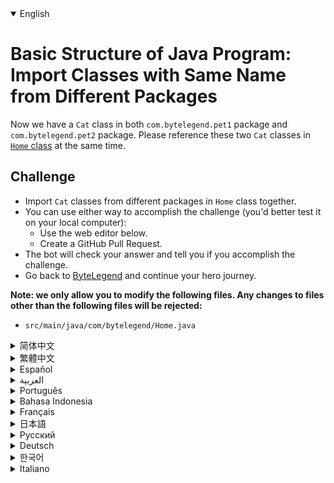 <details open='true' >
<summary>English</summary>

# Basic Structure of Java Program: Import Classes with Same Name from Different Packages

Now we have a `Cat` class in both `com.bytelegend.pet1` package and `com.bytelegend.pet2` package.
Please reference these two `Cat` classes in [`Home` class](https://github.com/ByteLegendQuest/java-import-class-with-same-name/blob/main/src/main/java/com/bytelegend/Home.java) at the same time.

## Challenge
- Import `Cat` classes from different packages in `Home` class together.
- You can use either way to accomplish the challenge (you'd better test it on your local computer):
  - Use the web editor below.
  - Create a GitHub Pull Request.
- The bot will check your answer and tell you if you accomplish the challenge.
- Go back to [ByteLegend](https://bytelegend.com) and continue your hero journey.


**Note: we only allow you to modify the following files.
Any changes to files other than the following files will be rejected:**

- `src/main/java/com/bytelegend/Home.java`
</details>

<details >
<summary>简体中文</summary>

# Java程序的基本结构练习：导入不同包中的同名类

现在我们在`com.bytelegend.pet1`包中和`com.bytelegend.pet2`包中都存在一个名为`Cat`的类。请在[`Home`这个类](https://github.com/ByteLegendQuest/java-import-class-with-same-name/blob/main/src/main/java/com/bytelegend/Home.java)中同时引用这两个`Cat`类。

## 挑战
- 请在`Home`类中同时引用两个来自不同包的`Cat`类。
- 你可以使用任意一种方法完成挑战（最好先在自己的本地电脑上测试通过）：
  - 使用下面的网页编辑器。
  - 创建一个GitHub Pull Request。
- 机器人将会检查你的答案，告诉你你是否通过了挑战。
- 回到[字节传说](https://bytelegend.com)，然后继续你的英雄旅程。


**注意：我们只允许您修改以下文件，任何对其他文件的修改都会被拒绝：**

- `src/main/java/com/bytelegend/Home.java`
</details>

<details >
<summary>繁體中文</summary>

<h1>Java程序基本結構：從不同包導入同名類</h1><p>現在我們在<code class="notranslate">com.bytelegend.pet1</code>包和<code class="notranslate">com.bytelegend.pet2</code>包中<code class="notranslate">Cat</code>請在<a href="https://github.com/ByteLegendQuest/java-import-class-with-same-name/blob/main/src/main/java/com/bytelegend/Home.java" target="_blank"><code class="notranslate">Home</code>類</a>中同時引用這兩個<code class="notranslate">Cat</code></p><h2>挑戰</h2><ul><li><code class="notranslate">Home</code>類中的不同包中導入<code class="notranslate">Cat</code></li><li>您可以使用任何一種方式來完成挑戰（最好在本地計算機上進行測試）：<ul><li>使用下面的網絡編輯器。</li><li>創建 GitHub 拉取請求。</li></ul></li><li>機器人將檢查您的答案並告訴您是否完成了挑戰。</li><li>回到<a href="https://bytelegend.com" target="_blank">ByteLegend</a> ，繼續你的英雄之旅。</li></ul><p><strong>注意：我們只允許您修改以下文件。對以下文件以外的文件的任何更改都將被拒絕：</strong></p><ul><li> <code class="notranslate">src/main/java/com/bytelegend/Home.java</code></li></ul></details>

<details >
<summary>Español</summary>

<h1>Estructura básica del programa Java: clases de importación con el mismo nombre de diferentes paquetes</h1><p> Ahora tenemos un <code class="notranslate">Cat</code> de clases en tanto <code class="notranslate">com.bytelegend.pet1</code> paquete y <code class="notranslate">com.bytelegend.pet2</code> paquete. Consulte estas dos clases de <code class="notranslate">Cat</code> <a href="https://github.com/ByteLegendQuest/java-import-class-with-same-name/blob/main/src/main/java/com/bytelegend/Home.java" target="_blank">en la clase de <code class="notranslate">Home</code></a> al mismo tiempo.</p><h2> Desafío</h2><ul><li> Importe las <code class="notranslate">Cat</code> de diferentes paquetes en la <code class="notranslate">Home</code> juntas.</li><li> Puede usar cualquiera de las dos formas para lograr el desafío (será mejor que lo pruebe en su computadora local):<ul><li> Utilice el editor web a continuación.</li><li> Cree una solicitud de extracción de GitHub.</li></ul></li><li> El bot comprobará tu respuesta y te dirá si logras el desafío.</li><li> Vuelve a <a href="https://bytelegend.com" target="_blank">ByteLegend</a> y continúa tu viaje de héroe.</li></ul><p> <strong>Nota: solo le permitimos modificar los siguientes archivos. Se rechazará cualquier cambio en archivos que no sean los siguientes:</strong></p><ul><li> <code class="notranslate">src/main/java/com/bytelegend/Home.java</code></li></ul></details>

<details >
<summary>العربية</summary>

<h1 style=";text-align:right;direction:rtl">الهيكل الأساسي لبرنامج Java: استيراد فئات بنفس الاسم من حزم مختلفة</h1><p style=";text-align:right;direction:rtl"> الآن لدينا <code class="notranslate">Cat</code> الدرجة في كل <code class="notranslate">com.bytelegend.pet1</code> حزمة و <code class="notranslate">com.bytelegend.pet2</code> الحزمة. يرجى الرجوع إلى فئتي <code class="notranslate">Cat</code> <a href="https://github.com/ByteLegendQuest/java-import-class-with-same-name/blob/main/src/main/java/com/bytelegend/Home.java" target="_blank">في فئة <code class="notranslate">Home</code></a> في نفس الوقت.</p><h2 style=";text-align:right;direction:rtl"> تحد</h2><ul style=";text-align:right;direction:rtl"><li style=";text-align:right;direction:rtl"> قم باستيراد <code class="notranslate">Cat</code> من حزم مختلفة في <code class="notranslate">Home</code> class معًا.</li><li style=";text-align:right;direction:rtl"> يمكنك استخدام أي من الطريقتين لإنجاز التحدي (من الأفضل اختباره على جهاز الكمبيوتر المحلي الخاص بك):<ul style=";text-align:right;direction:rtl"><li style=";text-align:right;direction:rtl"> استخدم محرر الويب أدناه.</li><li style=";text-align:right;direction:rtl"> إنشاء طلب سحب على GitHub.</li></ul></li><li style=";text-align:right;direction:rtl"> سيتحقق الروبوت من إجابتك ويخبرك إذا أنجزت التحدي.</li><li style=";text-align:right;direction:rtl"> ارجع إلى <a href="https://bytelegend.com" target="_blank">ByteLegend وتابع</a> رحلة بطلك.</li></ul><p style=";text-align:right;direction:rtl"> <strong>ملاحظة: نسمح لك فقط بتعديل الملفات التالية. سيتم رفض أي تغييرات يتم إجراؤها على الملفات بخلاف الملفات التالية:</strong></p><ul style=";text-align:right;direction:rtl"><li style=";text-align:right;direction:rtl"> <code class="notranslate">src/main/java/com/bytelegend/Home.java</code></li></ul></details>

<details >
<summary>Português</summary>

<h1>Estrutura básica do programa Java: Importar classes com o mesmo nome de pacotes diferentes</h1><p> Agora temos um <code class="notranslate">Cat</code> classe em ambos <code class="notranslate">com.bytelegend.pet1</code> pacote e <code class="notranslate">com.bytelegend.pet2</code> pacote. Consulte essas duas classes de <code class="notranslate">Cat</code> <a href="https://github.com/ByteLegendQuest/java-import-class-with-same-name/blob/main/src/main/java/com/bytelegend/Home.java" target="_blank">na classe <code class="notranslate">Home</code></a> ao mesmo tempo.</p><h2> Desafio</h2><ul><li> Importe <code class="notranslate">Cat</code> de diferentes pacotes na <code class="notranslate">Home</code> juntas.</li><li> Você pode usar qualquer uma das formas para cumprir o desafio (é melhor você testá-lo em seu computador local):<ul><li> Use o editor da web abaixo.</li><li> Crie uma solicitação pull do GitHub.</li></ul></li><li> O bot verificará sua resposta e dirá se você cumpriu o desafio.</li><li> Volte para <a href="https://bytelegend.com" target="_blank">ByteLegend</a> e continue sua jornada de herói.</li></ul><p> <strong>Nota: nós apenas permitimos que você modifique os seguintes arquivos. Quaisquer alterações em arquivos que não sejam os seguintes serão rejeitadas:</strong></p><ul><li> <code class="notranslate">src/main/java/com/bytelegend/Home.java</code></li></ul></details>

<details >
<summary>Bahasa Indonesia</summary>

<h1>Struktur Dasar Program Java: Mengimpor Kelas dengan Nama Yang Sama dari Paket yang Berbeda</h1><p> Sekarang kita memiliki <code class="notranslate">Cat</code> kelas di kedua <code class="notranslate">com.bytelegend.pet1</code> paket dan <code class="notranslate">com.bytelegend.pet2</code> paket. Silakan merujuk dua kelas <code class="notranslate">Cat</code> <a href="https://github.com/ByteLegendQuest/java-import-class-with-same-name/blob/main/src/main/java/com/bytelegend/Home.java" target="_blank">di kelas <code class="notranslate">Home</code></a> bersamaan.</p><h2> Tantangan</h2><ul><li> Impor <code class="notranslate">Cat</code> dari paket yang berbeda di <code class="notranslate">Home</code> bersamaan.</li><li> Anda dapat menggunakan salah satu cara untuk menyelesaikan tantangan (sebaiknya Anda mengujinya di komputer lokal Anda):<ul><li> Gunakan editor web di bawah ini.</li><li> Buat Permintaan Tarik GitHub.</li></ul></li><li> Bot akan memeriksa jawaban Anda dan memberi tahu Anda jika Anda menyelesaikan tantangan.</li><li> Kembali ke <a href="https://bytelegend.com" target="_blank">ByteLegend</a> dan lanjutkan perjalanan pahlawan Anda.</li></ul><p> <strong>Catatan: kami hanya mengizinkan Anda untuk mengubah file berikut. Setiap perubahan pada file selain file berikut akan ditolak:</strong></p><ul><li> <code class="notranslate">src/main/java/com/bytelegend/Home.java</code></li></ul></details>

<details >
<summary>Français</summary>

<h1>Structure de base du programme Java : importer des classes portant le même nom à partir de différents packages</h1><p> Nous avons maintenant une <code class="notranslate">Cat</code> dans les <code class="notranslate">com.bytelegend.pet1</code> et <code class="notranslate">com.bytelegend.pet2</code> . Veuillez faire référence à ces deux classes <code class="notranslate">Cat</code> <a href="https://github.com/ByteLegendQuest/java-import-class-with-same-name/blob/main/src/main/java/com/bytelegend/Home.java" target="_blank"><code class="notranslate">Home</code> classe</a> Home en même temps.</p><h2> Défi</h2><ul><li> Importez ensemble les <code class="notranslate">Cat</code> de différents packages dans <code class="notranslate">Home</code> classe Home.</li><li> Vous pouvez utiliser l&#39;une ou l&#39;autre manière pour relever le défi (vous feriez mieux de le tester sur votre ordinateur local) :<ul><li> Utilisez l&#39;éditeur Web ci-dessous.</li><li> Créez une demande d&#39;extraction GitHub.</li></ul></li><li> Le bot vérifiera votre réponse et vous dira si vous réussissez le défi.</li><li> Retournez à <a href="https://bytelegend.com" target="_blank">ByteLegend</a> et continuez votre voyage de héros.</li></ul><p> <strong>Remarque : nous vous permettons uniquement de modifier les fichiers suivants. Toute modification apportée aux fichiers autres que les fichiers suivants sera rejetée :</strong></p><ul><li> <code class="notranslate">src/main/java/com/bytelegend/Home.java</code></li></ul></details>

<details >
<summary>日本語</summary>

<h1>Javaプログラムの基本構造：異なるパッケージから同じ名前のクラスをインポートする</h1><p>これで、 <code class="notranslate">com.bytelegend.pet1</code>パッケージと<code class="notranslate">com.bytelegend.pet2</code>パッケージの<code class="notranslate">Cat</code> <a href="https://github.com/ByteLegendQuest/java-import-class-with-same-name/blob/main/src/main/java/com/bytelegend/Home.java" target="_blank"><code class="notranslate">Home</code>クラス</a>でこれら2つの<code class="notranslate">Cat</code>クラスを同時に参照してください。</p><h2>チャレンジ</h2><ul><li><code class="notranslate">Home</code>クラスのさまざまなパッケージから<code class="notranslate">Cat</code>クラスを一緒にインポートします。</li><li>どちらの方法でもチャレンジを達成できます（ローカルコンピューターでテストすることをお勧めします）。<ul><li>以下のWebエディタを使用してください。</li><li> GitHubプルリクエストを作成します。</li></ul></li><li>ボットはあなたの答えをチェックし、あなたがチャレンジを達成したかどうかを教えてくれます。</li><li> <a href="https://bytelegend.com" target="_blank">ByteLegendに</a>戻り、ヒーローの旅を続けてください。</li></ul><p><strong>注：変更できるのは次のファイルのみです。次のファイル以外のファイルへの変更は拒否されます。</strong></p><ul><li> <code class="notranslate">src/main/java/com/bytelegend/Home.java</code></li></ul></details>

<details >
<summary>Русский</summary>

<h1>Базовая структура программы на Java: импорт классов с одинаковыми именами из разных пакетов</h1><p> Теперь у нас есть <code class="notranslate">Cat</code> как в <code class="notranslate">com.bytelegend.pet1</code> , так и в пакете <code class="notranslate">com.bytelegend.pet2</code> Пожалуйста, укажите эти два класса <code class="notranslate">Cat</code> <a href="https://github.com/ByteLegendQuest/java-import-class-with-same-name/blob/main/src/main/java/com/bytelegend/Home.java" target="_blank"><code class="notranslate">Home</code> классе</a> одновременно.</p><h2> Вызов</h2><ul><li> Импортируйте <code class="notranslate">Cat</code> из разных пакетов в <code class="notranslate">Home</code> класс вместе.</li><li> Вы можете использовать любой способ решения задачи (лучше протестируйте его на своем локальном компьютере):<ul><li> Воспользуйтесь веб-редактором ниже.</li><li> Создайте запрос на извлечение GitHub.</li></ul></li><li> Бот проверит ваш ответ и сообщит, справились ли вы с задачей.</li><li> Вернитесь в <a href="https://bytelegend.com" target="_blank">ByteLegend</a> и продолжите свой путь героя.</li></ul><p> <strong>Примечание: мы разрешаем вам изменять только следующие файлы. Любые изменения в файлах, кроме следующих, будут отклонены:</strong></p><ul><li> <code class="notranslate">src/main/java/com/bytelegend/Home.java</code></li></ul></details>

<details >
<summary>Deutsch</summary>

<h1>Grundstruktur des Java-Programms: Importieren von Klassen mit demselben Namen aus verschiedenen Paketen</h1><p> Jetzt haben wir eine <code class="notranslate">Cat</code> Klasse sowohl im <code class="notranslate">com.bytelegend.pet1</code> Paket als auch im <code class="notranslate">com.bytelegend.pet2</code> Paket. Bitte beziehen Sie sich gleichzeitig auf diese beiden <code class="notranslate">Cat</code> in der <a href="https://github.com/ByteLegendQuest/java-import-class-with-same-name/blob/main/src/main/java/com/bytelegend/Home.java" target="_blank"><code class="notranslate">Home</code></a> .</p><h2> Herausforderung</h2><ul><li> Importieren Sie <code class="notranslate">Cat</code> Klassen aus verschiedenen Paketen in der <code class="notranslate">Home</code> Klasse zusammen.</li><li> Sie können die Herausforderung auf beide Arten meistern (am besten testen Sie sie auf Ihrem lokalen Computer):<ul><li> Verwenden Sie den untenstehenden Web-Editor.</li><li> Erstellen Sie eine GitHub-Pull-Anfrage.</li></ul></li><li> Der Bot überprüft Ihre Antwort und teilt Ihnen mit, ob Sie die Herausforderung meistern.</li><li> Gehen Sie zurück zu <a href="https://bytelegend.com" target="_blank">ByteLegend</a> und setzen Sie Ihre Heldenreise fort.</li></ul><p> <strong>Hinweis: Wir erlauben Ihnen nur, die folgenden Dateien zu ändern. Alle Änderungen an Dateien, die nicht die folgenden Dateien sind, werden abgelehnt:</strong></p><ul><li> <code class="notranslate">src/main/java/com/bytelegend/Home.java</code></li></ul></details>

<details >
<summary>한국어</summary>

<h1>Java 프로그램의 기본 구조: 다른 패키지에서 같은 이름의 클래스 가져오기</h1><p> 이제 <code class="notranslate">com.bytelegend.pet1</code> 패키지와 <code class="notranslate">com.bytelegend.pet2</code> 패키지 <code class="notranslate">Cat</code> 클래스가 있습니다. <a href="https://github.com/ByteLegendQuest/java-import-class-with-same-name/blob/main/src/main/java/com/bytelegend/Home.java" target="_blank"><code class="notranslate">Home</code> 클래스</a> 에서 이 두 <code class="notranslate">Cat</code> 클래스를 동시에 참조하십시오.</p><h2> 도전</h2><ul><li> <code class="notranslate">Home</code> 클래스의 다른 패키지에서 <code class="notranslate">Cat</code> 클래스를 함께 가져옵니다.</li><li> 두 가지 방법 중 하나를 사용하여 도전 과제를 수행할 수 있습니다(로컬 컴퓨터에서 테스트하는 것이 좋습니다).<ul><li> 아래 웹 편집기를 사용하십시오.</li><li> GitHub 풀 요청을 만듭니다.</li></ul></li><li> 봇이 답을 확인하고 도전 과제를 달성했는지 알려줍니다.</li><li> <a href="https://bytelegend.com" target="_blank">ByteLegend로</a> 돌아가 영웅 여정을 계속하세요.</li></ul><p> <strong>참고: 다음 파일만 수정할 수 있습니다. 다음 파일 이외의 파일에 대한 모든 변경 사항은 거부됩니다.</strong></p><ul><li> <code class="notranslate">src/main/java/com/bytelegend/Home.java</code></li></ul></details>

<details >
<summary>Italiano</summary>

<h1>Struttura di base del programma Java: importa classi con lo stesso nome da diversi pacchetti</h1><p> Ora abbiamo un <code class="notranslate">Cat</code> di classe sia in <code class="notranslate">com.bytelegend.pet1</code> pacchetto e <code class="notranslate">com.bytelegend.pet2</code> pacchetto. Si prega di fare riferimento a questi due <code class="notranslate">Cat</code> classi in <a href="https://github.com/ByteLegendQuest/java-import-class-with-same-name/blob/main/src/main/java/com/bytelegend/Home.java" target="_blank"><code class="notranslate">Home</code> di classe</a> allo stesso tempo.</p><h2> Sfida</h2><ul><li> Importa <code class="notranslate">Cat</code> da diversi pacchetti nella <code class="notranslate">Home</code> insieme.</li><li> Puoi utilizzare entrambi i modi per completare la sfida (farai meglio a testarlo sul tuo computer locale):<ul><li> Usa l&#39;editor web qui sotto.</li><li> Crea una richiesta pull GitHub.</li></ul></li><li> Il bot controllerà la tua risposta e ti dirà se hai completato la sfida.</li><li> Torna su <a href="https://bytelegend.com" target="_blank">ByteLegend</a> e continua il tuo viaggio da eroe.</li></ul><p> <strong>Nota: ti permettiamo di modificare solo i seguenti file. Qualsiasi modifica ai file diversi dai seguenti file verrà rifiutata:</strong></p><ul><li> <code class="notranslate">src/main/java/com/bytelegend/Home.java</code></li></ul></details>
